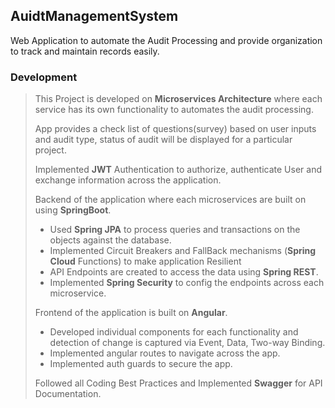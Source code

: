 ## AuidtManagementSystem
Web Application to automate the Audit Processing and provide organization to track and maintain records easily.

### Development
> This Project is developed on **Microservices Architecture** where each service has its own functionality to automates the audit processing.
> 
> App provides a check list of questions(survey) based on user inputs and audit type, status of audit will be displayed for a particular project.
> 
> Implemented **JWT** Authentication to authorize, authenticate User and exchange information across the application. 
> 
> Backend of the application where each microservices are built on using **SpringBoot**.
>  * Used **Spring JPA** to process queries and transactions on the objects against the database.
>  * Implemented Circuit Breakers and FallBack mechanisms (**Spring Cloud** Functions) to make application Resilient
>  * API Endpoints are created to access the data using **Spring REST**.
>  * Implemented **Spring Security** to config the endpoints across each microservice.
>  
>  Frontend of the application is built on **Angular**.
>  * Developed individual components for each functionality and detection of change is captured via Event, Data, Two-way Binding.
>  * Implemented angular routes to navigate across the app.
>  * Implemented auth guards to secure the app.
>  
> Followed all Coding Best Practices and Implemented **Swagger** for API Documentation.
